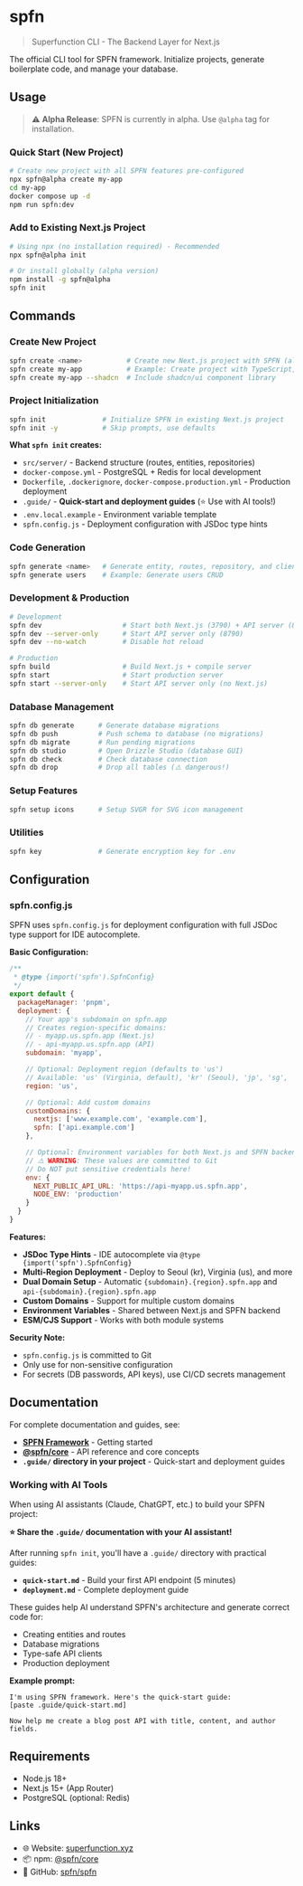 # spfn

> Superfunction CLI - The Backend Layer for Next.js

The official CLI tool for SPFN framework. Initialize projects, generate boilerplate code, and manage your database.

## Usage

> ⚠️ **Alpha Release**: SPFN is currently in alpha. Use `@alpha` tag for installation.

### Quick Start (New Project)
```bash
# Create new project with all SPFN features pre-configured
npx spfn@alpha create my-app
cd my-app
docker compose up -d
npm run spfn:dev
```

### Add to Existing Next.js Project
```bash
# Using npx (no installation required) - Recommended
npx spfn@alpha init

# Or install globally (alpha version)
npm install -g spfn@alpha
spfn init
```

## Commands

### Create New Project
```bash
spfn create <name>           # Create new Next.js project with SPFN (all-in-one)
spfn create my-app           # Example: Create project with TypeScript, App Router, SVGR, and SPFN
spfn create my-app --shadcn  # Include shadcn/ui component library
```

### Project Initialization
```bash
spfn init              # Initialize SPFN in existing Next.js project
spfn init -y           # Skip prompts, use defaults
```

**What `spfn init` creates:**
- `src/server/` - Backend structure (routes, entities, repositories)
- `docker-compose.yml` - PostgreSQL + Redis for local development
- `Dockerfile`, `.dockerignore`, `docker-compose.production.yml` - Production deployment
- `.guide/` - **Quick-start and deployment guides** (⭐ Use with AI tools!)
- `.env.local.example` - Environment variable template
- `spfn.config.js` - Deployment configuration with JSDoc type hints

### Code Generation
```bash
spfn generate <name>   # Generate entity, routes, repository, and client
spfn generate users    # Example: Generate users CRUD
```

### Development & Production
```bash
# Development
spfn dev                    # Start both Next.js (3790) + API server (8790)
spfn dev --server-only      # Start API server only (8790)
spfn dev --no-watch         # Disable hot reload

# Production
spfn build                  # Build Next.js + compile server
spfn start                  # Start production server
spfn start --server-only    # Start API server only (no Next.js)
```

### Database Management
```bash
spfn db generate      # Generate database migrations
spfn db push          # Push schema to database (no migrations)
spfn db migrate       # Run pending migrations
spfn db studio        # Open Drizzle Studio (database GUI)
spfn db check         # Check database connection
spfn db drop          # Drop all tables (⚠️ dangerous!)
```

### Setup Features
```bash
spfn setup icons      # Setup SVGR for SVG icon management
```

### Utilities
```bash
spfn key              # Generate encryption key for .env
```

## Configuration

### spfn.config.js

SPFN uses `spfn.config.js` for deployment configuration with full JSDoc type support for IDE autocomplete.

**Basic Configuration:**
```javascript
/**
 * @type {import('spfn').SpfnConfig}
 */
export default {
  packageManager: 'pnpm',
  deployment: {
    // Your app's subdomain on spfn.app
    // Creates region-specific domains:
    // - myapp.us.spfn.app (Next.js)
    // - api-myapp.us.spfn.app (API)
    subdomain: 'myapp',

    // Optional: Deployment region (defaults to 'us')
    // Available: 'us' (Virginia, default), 'kr' (Seoul), 'jp', 'sg', 'eu' (coming soon)
    region: 'us',

    // Optional: Add custom domains
    customDomains: {
      nextjs: ['www.example.com', 'example.com'],
      spfn: ['api.example.com']
    },

    // Optional: Environment variables for both Next.js and SPFN backend
    // ⚠️ WARNING: These values are committed to Git
    // Do NOT put sensitive credentials here!
    env: {
      NEXT_PUBLIC_API_URL: 'https://api-myapp.us.spfn.app',
      NODE_ENV: 'production'
    }
  }
}
```

**Features:**
- **JSDoc Type Hints** - IDE autocomplete via `@type {import('spfn').SpfnConfig}`
- **Multi-Region Deployment** - Deploy to Seoul (kr), Virginia (us), and more
- **Dual Domain Setup** - Automatic `{subdomain}.{region}.spfn.app` and `api-{subdomain}.{region}.spfn.app`
- **Custom Domains** - Support for multiple custom domains
- **Environment Variables** - Shared between Next.js and SPFN backend
- **ESM/CJS Support** - Works with both module systems

**Security Note:**
- `spfn.config.js` is committed to Git
- Only use for non-sensitive configuration
- For secrets (DB passwords, API keys), use CI/CD secrets management

## Documentation

For complete documentation and guides, see:
- **[SPFN Framework](../../README.md)** - Getting started
- **[@spfn/core](../core/README.md)** - API reference and core concepts
- **`.guide/` directory in your project** - Quick-start and deployment guides

### Working with AI Tools

When using AI assistants (Claude, ChatGPT, etc.) to build your SPFN project:

**⭐ Share the `.guide/` documentation with your AI assistant!**

After running `spfn init`, you'll have a `.guide/` directory with practical guides:
- **`quick-start.md`** - Build your first API endpoint (5 minutes)
- **`deployment.md`** - Complete deployment guide

These guides help AI understand SPFN's architecture and generate correct code for:
- Creating entities and routes
- Database migrations
- Type-safe API clients
- Production deployment

**Example prompt:**
```
I'm using SPFN framework. Here's the quick-start guide:
[paste .guide/quick-start.md]

Now help me create a blog post API with title, content, and author fields.
```

## Requirements

- Node.js 18+
- Next.js 15+ (App Router)
- PostgreSQL (optional: Redis)

## Links

- 🌐 Website: [superfunction.xyz](https://superfunction.xyz)
- 📦 npm: [@spfn/core](https://npmjs.com/package/@spfn/core)
- 💬 GitHub: [spfn/spfn](https://github.com/spfn/spfn)